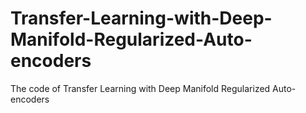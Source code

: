 # Transfer-Learning-with-Deep-Manifold-Regularized-Auto-encoders
The code of Transfer Learning with Deep Manifold Regularized Auto-encoders
